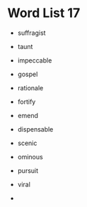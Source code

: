 # Word List 17
- suffragist
- taunt
- impeccable
- gospel
- rationale
- fortify
- emend
- dispensable
- scenic
- ominous
- pursuit
- viral

- 
